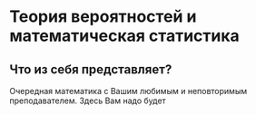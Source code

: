 # Теория вероятностей и математическая статистика

## Что из себя представляет? 

Очередная математика с Вашим любимым и неповторимым преподавателем. Здесь Вам надо будет